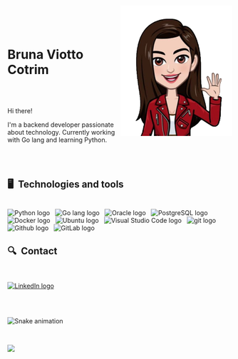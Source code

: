 <img align="right" width="250px" style="margin-top:-20px" src="Avatar.png">
</br>
</br>

<h1 align="left">Bruna Viotto Cotrim</h1>

</br>
</br>

Hi there!

I'm a backend developer passionate about technology.
Currently working with Go lang and learning Python.

</br>
</br>

## 🖥️  Technologies and tools

</br>

<img src="https://img.shields.io/badge/Python-282C34?logo=python&logoColor=F3CC57" alt="Python logo" title="Python" height="25" />
&nbsp;
<img src="https://img.shields.io/badge/Golang-282C34?logo=go&logoColor=66D0DB" alt="Go lang logo" title="Go lang" height="25" />
&nbsp;
<img src="https://img.shields.io/badge/Oracle-282C34?logo=oracle&logoColor=E3061F" alt="Oracle logo" title="Oracle" height="25" />
&nbsp;
<img src="https://img.shields.io/badge/PostgreSQL-282C34?logo=postgresql&logoColor=4FA2E3" alt="PostgreSQL logo" title="PostgreSQL" height="25" />
&nbsp;
<img src="https://img.shields.io/badge/Docker-282C34?logo=docker&logoColor=039DC9" alt="Docker logo" title="Docker" height="25" />
&nbsp;
<img src="https://img.shields.io/badge/Ubuntu-282C34?logo=ubuntu&logoColor=D74614" alt="Ubuntu logo" title="Ubuntu" height="25" />
&nbsp;
<img src="https://img.shields.io/badge/VS%20Code-282C34?logo=visual-studio-code&logoColor=007ACC" alt="Visual Studio Code logo" title="Visual Studio Code" height="25" />
&nbsp;
<img src="https://img.shields.io/badge/git-282C34?logo=git&logoColor=F05032" alt="git logo" title="git" height="25" />
&nbsp;
<img src="https://img.shields.io/badge/Github-282C34?logo=github&logoColor=white" alt="Github logo" title="Github" height="25" />
&nbsp;
<img src="https://img.shields.io/badge/Gitlab-282C34?logo=gitlab&logoColor=F3CC57" alt="GitLab logo" title="GitLab" height="25" />

</br>

## 🔍  Contact

</br>

[<img src="https://img.shields.io/badge/LinkedIn-282C34?logo=linkedin&logoColor=0077B5" alt="LinkedIn logo" title="LinkedIn" height="25" />](https://www.linkedin.com/in/bruna-viotto-cotrim-b29923175/)

</br>
</br>

![Snake animation](https://github.com/brunacotrim/brunacotrim/blob/output/github-contribution-grid-snake.svg)

</br>

![](https://komarev.com/ghpvc/?username=brunacotrim&color=ff69b4)


